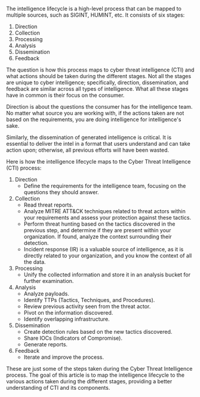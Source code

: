 The intelligence lifecycle is a high-level process that can be mapped to multiple sources, such as SIGINT, HUMINT, etc. It consists of six stages:

1. Direction
2. Collection
3. Processing
4. Analysis
5. Dissemination
6. Feedback

The question is how this process maps to cyber threat intelligence (CTI) and what actions should be taken during the different stages. Not all the stages are unique to cyber intelligence; specifically, direction, dissemination, and feedback are similar across all types of intelligence. What all these stages have in common is their focus on the consumer.

Direction is about the questions the consumer has for the intelligence team. No matter what source you are working with, if the actions taken are not based on the requirements, you are doing intelligence for intelligence's sake.

Similarly, the dissemination of generated intelligence is critical. It is essential to deliver the intel in a format that users understand and can take action upon; otherwise, all previous efforts will have been wasted.

Here is how the intelligence lifecycle maps to the Cyber Threat Intelligence (CTI) process:

1. Direction
    - Define the requirements for the intelligence team, focusing on the questions they should answer.
2. Collection
    - Read threat reports.
    - Analyze MITRE ATT&CK techniques related to threat actors within your requirements and assess your protection against these tactics.
    - Perform threat hunting based on the tactics discovered in the previous step, and determine if they are present within your organization. If found, analyze the context surrounding their detection.
    - Incident response (IR) is a valuable source of intelligence, as it is directly related to your organization, and you know the context of all the data.
3. Processing
    - Unify the collected information and store it in an analysis bucket for further examination.
4. Analysis
    - Analyze payloads.
    - Identify TTPs (Tactics, Techniques, and Procedures).
    - Review previous activity seen from the threat actor.
    - Pivot on the information discovered.
    - Identify overlapping infrastructure.
5. Dissemination
    - Create detection rules based on the new tactics discovered.
    - Share IOCs (Indicators of Compromise).
    - Generate reports.
6. Feedback
    - Iterate and improve the process.

These are just some of the steps taken during the Cyber Threat Intelligence process. The goal of this article is to map the intelligence lifecycle to the various actions taken during the different stages, providing a better understanding of CTI and its components.